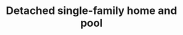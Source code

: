 ---
shortName: single-house-pool
title: Detached single-family home and pool
location: Vía Cornisa 51, Calviá
startYear: 2022
endYear: 2023
sponsor: Calviá Country Club
mainImage: 
  url: /single-house-pool/IMG_4938.JPG
  description: ""
images:
  - url: /single-house-pool/IMG_4938.JPG
    description: ""
  - url: /single-house-pool/IMG_20230418_091945.jpg
    description: ""
  - url: /single-house-pool/IMG_20230822_090156.jpg
    description: ""
  - url: /single-house-pool/IMG_20230905_093712.jpg
    description: ""
  - url: /single-house-pool/IMG_20231107_092353.jpg
    description: ""
---